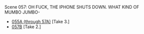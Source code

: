 Scene 057: OH FUCK, THE IPHONE SHUTS DOWN. WHAT KIND OF MUMBO JUMBO-

* [055A (through 57A)](055A-057A--Take03--.md) [Take 3.]
* [057B](057B--Take02--.md) [Take 2.]